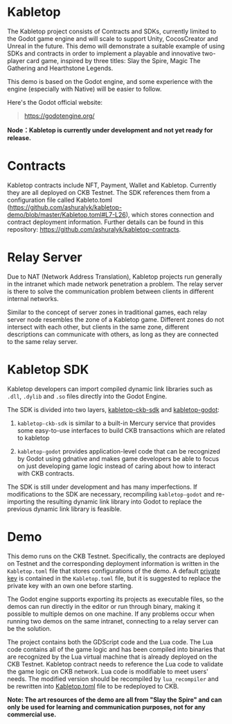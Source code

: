 # Kabletop

The Kabletop project consists of Contracts and SDKs, currently limited to the Godot game engine and will scale to support Unity, CocosCreator and Unreal in the future. This demo will demonstrate a suitable example of using SDKs and contracts in order to implement a playable and innovative two-player card game, inspired by three titles: Slay the Spire, Magic The Gathering and Hearthstone Legends.

This demo is based on the Godot engine, and some experience with the engine (especially with Native) will be easier to follow.

Here's the Godot official website:
> https://godotengine.org/

<b>Node：Kabletop is currently under development and not yet ready for release.</b>

# Contracts

Kabletop contracts include NFT, Payment, Wallet and Kabletop. Currently they are all deployed on CKB Testnet. The SDK references them from a configuration file called Kableto.toml (https://github.com/ashuralyk/kabletop-demo/blob/master/Kabletop.toml#L7-L26), which stores connection and contract deployment information. Further details can be found in this repository: https://github.com/ashuralyk/kabletop-contracts.

# Relay Server

Due to NAT (Network Address Translation), Kabletop projects run generally in the intranet which made network penetration a problem. The relay server is there to solve the communication problem between clients in different internal networks.

Similar to the concept of server zones in traditional games, each relay server node resembles the zone of a Kabletop game. Different zones do not intersect with each other, but clients in the same zone, different descriptions can communicate with others, as long as they are connected to the same relay server.


# Kabletop SDK

Kabletop developers can import compiled dynamic link libraries such as `.dll`, `.dylib` and `.so` files directly into the Godot Engine.

The SDK is divided into two layers, <a href="https://github.com/ashuralyk/kabletop-ckb-sdk">kabletop-ckb-sdk</a> and <a href="https://github.com/ashuralyk/kabletop-godot">kabletop-godot</a>:

1. `kabletop-ckb-sdk` is similar to a built-in Mercury service that provides some easy-to-use interfaces to build CKB transactions which are related to kabletop

2. `kabletop-godot` provides application-level code that can be recognized by Godot using gdnative and makes game developers be able to focus on just developing game logic instead of caring about how to interact with CKB contracts.

The SDK is still under development and has many imperfections. If modifications to the SDK are necessary, recompiling `kabletop-godot` and re-importing the resulting dynamic link library into Godot to replace the previous dynamic link library is feasible.

# Demo

This demo runs on the CKB Testnet. Specifically, the contracts are deployed on Testnet and the corresponding deployment information is written in the `Kabletop.toml` file that stores configurations of the demo. A default <a href="https://github.com/ashuralyk/kabletop-demo/blob/master/Kabletop.toml#L5">private key</a> is contained in the `Kabletop.toml` file, but it is suggested to replace the private key with an own one before starting.

The Godot engine supports exporting its projects as executable files, so the demos can run directly in the editor or run through binary, making it possible to multiple demos on one machine. If any problems occur when running two demos on the same intranet, connecting to a relay server can be the solution.

The project contains both the GDScript code and the Lua code. The Lua code contains all of the game logic and has been compiled into binaries that are recognized by the Lua virtual machine that is already deployed on the CKB Testnet. Kabletop contract needs to reference the Lua code to validate the game logic on CKB network. Lua code is modifiable to meet users' needs. The modified version should be recompiled by `lua_recompiler` and be rewritten into [Kabletop.toml](https://github.com/ashuralyk/kabletop-demo/blob/master/Kabletop.toml#L24-L26) file to be redeployed to CKB.

<b>Note: The art resources of the demo are all from "Slay the Spire" and can only be used for learning and communication purposes, not for any commercial use.</b>
